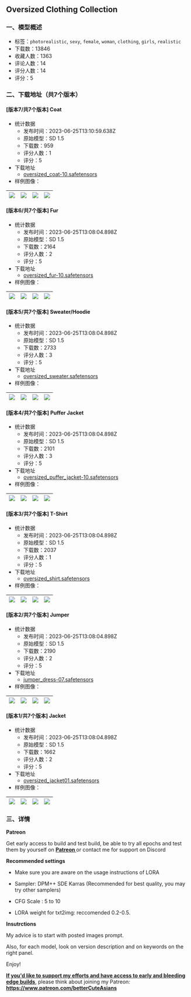 ## Oversized Clothing Collection
### 一、模型概述

- 标签：`photorealistic`, `sexy`, `female`, `woman`, `clothing`, `girls`, `realistic`
- 下载数：13846
- 收藏人数：1363
- 评论人数：14
- 评分人数：14
- 评分：5

### 二、下载地址（共7个版本）

#### [版本7/共7个版本] Coat

- 统计数据
  - 发布时间：2023-06-25T13:10:59.638Z
  - 原始模型：SD 1.5
  - 下载数：959
  - 评分人数：1
  - 评分：5
- 下载地址
  - [oversized_coat-10.safetensors](https://civitai.com/api/download/models/103762)
- 样例图像：

| <img src="https://image.civitai.com/xG1nkqKTMzGDvpLrqFT7WA/9e1247dd-f9d4-4f9b-b7b6-f6f2dc8d3fb7/width=450/1283845.jpeg" /> | <img src="https://image.civitai.com/xG1nkqKTMzGDvpLrqFT7WA/9669407b-9745-462a-ab83-3d3be8f6f0f8/width=450/1283849.jpeg" /> | <img src="https://image.civitai.com/xG1nkqKTMzGDvpLrqFT7WA/81bcb30a-388e-4b6b-b1fa-b39b1a8ad9da/width=450/1283846.jpeg" /> | <img src="https://image.civitai.com/xG1nkqKTMzGDvpLrqFT7WA/2cabcb1a-9887-43e2-a012-d9e0e1a5e29c/width=450/1283847.jpeg" /> |
| ---- | ---- | ---- | ---- |

#### [版本6/共7个版本] Fur

- 统计数据
  - 发布时间：2023-06-25T13:08:04.898Z
  - 原始模型：SD 1.5
  - 下载数：2164
  - 评分人数：2
  - 评分：5
- 下载地址
  - [oversized_fur-10.safetensors](https://civitai.com/api/download/models/86250)
- 样例图像：

| <img src="https://image.civitai.com/xG1nkqKTMzGDvpLrqFT7WA/e3b4ccf1-045a-4cc6-8619-a1606f7c2a13/width=450/980834.jpeg" /> | <img src="https://image.civitai.com/xG1nkqKTMzGDvpLrqFT7WA/c06714df-6207-45ae-b5df-44d284e2165c/width=450/980827.jpeg" /> | <img src="https://image.civitai.com/xG1nkqKTMzGDvpLrqFT7WA/8944c2c6-3b32-41d4-aac8-70d65038e120/width=450/980824.jpeg" /> | <img src="https://image.civitai.com/xG1nkqKTMzGDvpLrqFT7WA/8ac7ea97-1872-406c-b44e-9729d45d73be/width=450/980823.jpeg" /> |
| ---- | ---- | ---- | ---- |

#### [版本5/共7个版本] Sweater/Hoodie

- 统计数据
  - 发布时间：2023-06-25T13:08:04.898Z
  - 原始模型：SD 1.5
  - 下载数：2733
  - 评分人数：3
  - 评分：5
- 下载地址
  - [oversized_sweater.safetensors](https://civitai.com/api/download/models/81780)
- 样例图像：

| <img src="https://image.civitai.com/xG1nkqKTMzGDvpLrqFT7WA/b962021e-a581-456b-9ad9-7ba1d95f9bfa/width=450/918654.jpeg" /> | <img src="https://image.civitai.com/xG1nkqKTMzGDvpLrqFT7WA/ead623ba-fd75-4983-8385-be02a9de3399/width=450/918652.jpeg" /> | <img src="https://image.civitai.com/xG1nkqKTMzGDvpLrqFT7WA/de5d4776-17e5-469c-9c88-4157c63ba795/width=450/918640.jpeg" /> | <img src="https://image.civitai.com/xG1nkqKTMzGDvpLrqFT7WA/e82dc8a3-b584-4eda-b0dd-56248faa58e1/width=450/918641.jpeg" /> |
| ---- | ---- | ---- | ---- |

#### [版本4/共7个版本] Puffer Jacket

- 统计数据
  - 发布时间：2023-06-25T13:08:04.898Z
  - 原始模型：SD 1.5
  - 下载数：2101
  - 评分人数：3
  - 评分：5
- 下载地址
  - [oversized_puffer_jacket-10.safetensors](https://civitai.com/api/download/models/93116)
- 样例图像：

| <img src="https://image.civitai.com/xG1nkqKTMzGDvpLrqFT7WA/427f8d67-f93a-45dc-8037-e84c5a019919/width=450/1097689.jpeg" /> | <img src="https://image.civitai.com/xG1nkqKTMzGDvpLrqFT7WA/3411497d-ab8f-41d2-9b95-e8ab36301b12/width=450/1097687.jpeg" /> | <img src="https://image.civitai.com/xG1nkqKTMzGDvpLrqFT7WA/e614dbb5-fb7c-4d17-bc6f-f2eae4ef7d40/width=450/1097679.jpeg" /> | <img src="https://image.civitai.com/xG1nkqKTMzGDvpLrqFT7WA/15d5c010-98ae-48ba-a7a5-5dccbe800a37/width=450/1097682.jpeg" /> |
| ---- | ---- | ---- | ---- |

#### [版本3/共7个版本] T-Shirt

- 统计数据
  - 发布时间：2023-06-25T13:08:04.898Z
  - 原始模型：SD 1.5
  - 下载数：2037
  - 评分人数：1
  - 评分：5
- 下载地址
  - [oversized_shirt.safetensors](https://civitai.com/api/download/models/81777)
- 样例图像：

| <img src="https://image.civitai.com/xG1nkqKTMzGDvpLrqFT7WA/e89ef986-921e-498e-9211-ca78deff30ce/width=450/918618.jpeg" /> | <img src="https://image.civitai.com/xG1nkqKTMzGDvpLrqFT7WA/eb030028-7e62-4b8b-8769-15969347c863/width=450/918616.jpeg" /> | <img src="https://image.civitai.com/xG1nkqKTMzGDvpLrqFT7WA/0fba9462-4f69-44b2-85b8-793511b4e581/width=450/918604.jpeg" /> | <img src="https://image.civitai.com/xG1nkqKTMzGDvpLrqFT7WA/bb1f98c2-6e8f-4f25-a08d-361c89d6b3f4/width=450/918606.jpeg" /> |
| ---- | ---- | ---- | ---- |

#### [版本2/共7个版本] Jumper

- 统计数据
  - 发布时间：2023-06-25T13:08:04.898Z
  - 原始模型：SD 1.5
  - 下载数：2190
  - 评分人数：2
  - 评分：5
- 下载地址
  - [jumper_dress-07.safetensors](https://civitai.com/api/download/models/83581)
- 样例图像：

| <img src="https://image.civitai.com/xG1nkqKTMzGDvpLrqFT7WA/4486a2f4-01f7-4ce2-a209-41155146dda0/width=450/942967.jpeg" /> | <img src="https://image.civitai.com/xG1nkqKTMzGDvpLrqFT7WA/1eb7edff-75a5-4ffe-bc38-21d8d2c07028/width=450/942964.jpeg" /> | <img src="https://image.civitai.com/xG1nkqKTMzGDvpLrqFT7WA/80df0108-a3fb-4b99-9ad3-baed679e8767/width=450/942966.jpeg" /> | <img src="https://image.civitai.com/xG1nkqKTMzGDvpLrqFT7WA/de587001-e60a-4ad4-9786-b5d6709567d0/width=450/942965.jpeg" /> |
| ---- | ---- | ---- | ---- |

#### [版本1/共7个版本] Jacket

- 统计数据
  - 发布时间：2023-06-25T13:08:04.898Z
  - 原始模型：SD 1.5
  - 下载数：1662
  - 评分人数：2
  - 评分：5
- 下载地址
  - [oversized_jacket01.safetensors](https://civitai.com/api/download/models/81775)
- 样例图像：

| <img src="https://image.civitai.com/xG1nkqKTMzGDvpLrqFT7WA/d3546d8f-cb08-4015-98d0-d56eabca5f1e/width=450/918577.jpeg" /> | <img src="https://image.civitai.com/xG1nkqKTMzGDvpLrqFT7WA/2dab47d5-6bfb-47f1-bfb2-94de5621dec7/width=450/918574.jpeg" /> | <img src="https://image.civitai.com/xG1nkqKTMzGDvpLrqFT7WA/bd4bbae7-bc02-4645-9582-23c55cdb9a4c/width=450/918575.jpeg" /> | <img src="https://image.civitai.com/xG1nkqKTMzGDvpLrqFT7WA/8a1995e7-f550-416d-9fa5-4dd42e76a812/width=450/918573.jpeg" /> |
| ---- | ---- | ---- | ---- |


### 三、详情
<p><strong>Patreon</strong></p><p>Get early access to build and test build, be able to try all epochs and test them by yourself on <a target="_blank" rel="ugc" href="https://www.patreon.com/betterCuteAsians"><strong>Patreon </strong></a>or contact me for support on Discord</p><p></p><p><strong>Recommended settings</strong></p><ul><li><p>Make sure you are aware on the usage instructions of LORA</p></li><li><p>Sampler: DPM++ SDE Karras (Recommended for best quality, you may try other samplers)</p></li><li><p>CFG Scale : 5 to 10</p></li><li><p>LORA weight for txt2img: reccomended 0.2-0.5.</p></li></ul><p></p><p><strong>Insutrctions</strong></p><p>My advice is to start with posted images prompt.</p><p>Also, for each model, look on version description and on keywords on the right panel.</p><p></p><p>Enjoy!</p><p></p><p><strong><u>If you'd like to support my efforts and have access to early and bleeding edge builds</u></strong>, please think about joining my Patreon: <a target="_blank" rel="ugc" href="https://www.patreon.com/betterCuteAsians"><strong>https://www.patreon.com/betterCuteAsians</strong></a></p>